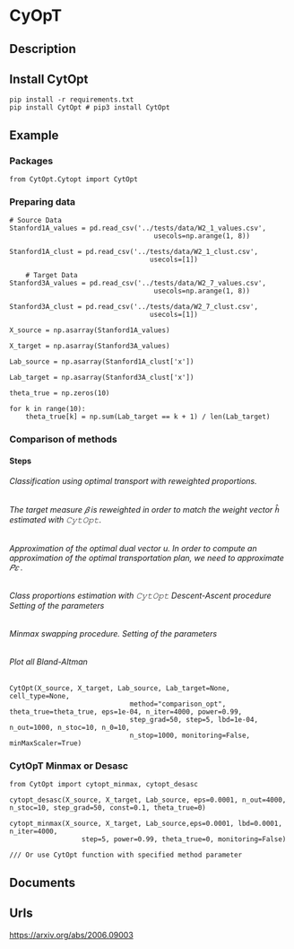 # CyOpT


## Description


## Install CytOpt


```
pip install -r requirements.txt
pip install CytOpt # pip3 install CytOpt
```

## Example

### Packages

```
from CytOpt.Cytopt import CytOpt
```


### Preparing data

```
# Source Data
Stanford1A_values = pd.read_csv('../tests/data/W2_1_values.csv',
                                    usecols=np.arange(1, 8))
                                    
Stanford1A_clust = pd.read_csv('../tests/data/W2_1_clust.csv',
                                   usecols=[1])

    # Target Data
Stanford3A_values = pd.read_csv('../tests/data/W2_7_values.csv',
                                    usecols=np.arange(1, 8))

Stanford3A_clust = pd.read_csv('../tests/data/W2_7_clust.csv',
                                   usecols=[1])

X_source = np.asarray(Stanford1A_values)

X_target = np.asarray(Stanford3A_values)

Lab_source = np.asarray(Stanford1A_clust['x'])

Lab_target = np.asarray(Stanford3A_clust['x'])

theta_true = np.zeros(10)

for k in range(10):
    theta_true[k] = np.sum(Lab_target == k + 1) / len(Lab_target)
```
### Comparison of methods
#### Steps
###### Classification using optimal transport with reweighted proportions. 
###### The target measure  𝛽  is reweighted in order to match the weight vector  ℎ̂   estimated with  𝙲𝚢𝚝𝙾𝚙𝚝.
###### Approximation of the optimal dual vector u. In order to compute an approximation of the optimal transportation plan, we need to approximate  𝑃𝜀 .
###### Class proportions estimation with  𝙲𝚢𝚝𝙾𝚙𝚝 Descent-Ascent procedure Setting of the parameters
###### Minmax swapping procedure. Setting of the parameters
###### Plot all Bland-Altman


```
CytOpt(X_source, X_target, Lab_source, Lab_target=None, cell_type=None,
                              method="comparison_opt", theta_true=theta_true, eps=1e-04, n_iter=4000, power=0.99,
                              step_grad=50, step=5, lbd=1e-04, n_out=1000, n_stoc=10, n_0=10,
                              n_stop=1000, monitoring=False, minMaxScaler=True)
```

### CytOpT Minmax or Desasc 
```
from CytOpt import cytopt_minmax, cytopt_desasc

cytopt_desasc(X_source, X_target, Lab_source, eps=0.0001, n_out=4000, n_stoc=10, step_grad=50, const=0.1, theta_true=0)

cytopt_minmax(X_source, X_target, Lab_source,eps=0.0001, lbd=0.0001, n_iter=4000,
                  step=5, power=0.99, theta_true=0, monitoring=False)
                  
/// Or use CytOpt function with specified method parameter
```

## Documents

## Urls
https://arxiv.org/abs/2006.09003